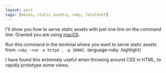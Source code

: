 ```yaml
---
layout: post
tags: [macos, static assets, ruby, localhost]
---
```

I'll show you how to serve static assets with just one line on the command line. Granted you are using [macOS](https://www.apple.com/macos).

Run this command in the terminal where you want to serve static assets from: `ruby -run -e httpd . -p 3000`{: .language-ruby .highlight}

I have found this extremely useful when throwing around CSS in HTML, to rapidly prototype some views.
